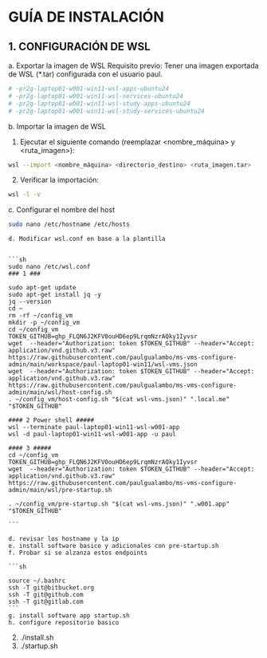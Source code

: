 # GUÍA DE INSTALACIÓN

## 1. CONFIGURACIÓN DE WSL

a. Exportar la imagen de WSL
Requisito previo: Tener una imagen exportada de WSL (\*.tar) configurada con el usuario paul.

```sh
# -pr2g-laptop01-w001-win11-wsl-apps-ubuntu24
# -pr2g-laptop01-w001-win11-wsl-services-ubuntu24
# -pr2g-laptop01-w001-win11-wsl-study-apps-ubuntu24
# -pr2g-laptop01-w001-win11-wsl-study-services-ubuntu24
```


b. Importar la imagen de WSL

1. Ejecutar el siguiente comando (reemplazar <nombre_máquina> y <ruta_imagen>):

```sh
wsl --import <nombre_máquina> <directorio_destino> <ruta_imagen.tar>
```

2. Verificar la importación:

```sh
wsl -l -v
```

c. Configurar el nombre del host

```sh
sudo nano /etc/hostname /etc/hosts
```

    d. Modificar wsl.conf en base a la plantilla
    

    ```sh
    sudo nano /etc/wsl.conf
    ### 1 ###

    sudo apt-get update
    sudo apt-get install jq -y
    jq --version
    cd ~
    rm -rf ~/config_vm
    mkdir -p ~/config_vm
    cd ~/config_vm
    TOKEN_GITHUB=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
    wget  --header="Authorization: token $TOKEN_GITHUB" --header="Accept: application/vnd.github.v3.raw" https://raw.githubusercontent.com/paulgualambo/ms-vms-configure-admin/main/workspace/paul-laptop01-win11/wsl-vms.json
    wget  --header="Authorization: token $TOKEN_GITHUB" --header="Accept: application/vnd.github.v3.raw" https://raw.githubusercontent.com/paulgualambo/ms-vms-configure-admin/main/wsl/host-config.sh
    . ~/config_vm/host-config.sh "$(cat wsl-vms.json)" ".local.me" "$TOKEN_GITHUB"

    #### 2 Power shell #####
    wsl --terminate paul-laptop01-win11-wsl-w001-app
    wsl -d paul-laptop01-win11-wsl-w001-app -u paul

    #### 3 #####
    cd ~/config_vm
    TOKEN_GITHUB=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
    wget  --header="Authorization: token $TOKEN_GITHUB" --header="Accept: application/vnd.github.v3.raw" https://raw.githubusercontent.com/paulgualambo/ms-vms-configure-admin/main/wsl/pre-startup.sh

    . ~/config_vm/pre-startup.sh "$(cat wsl-vms.json)" ".w001.app" "$TOKEN_GITHUB"

    ```

    d. revisar los hostname y la ip
    e. install software basico y adicionales con pre-startup.sh
    f. Probar si se alzanza estos endpoints

    ```sh

    source ~/.bashrc
    ssh -T git@bitbucket.org
    ssh -T git@github.com
    ssh -T git@gitlab.com
    ```
    g. install software app startup.sh
    h. configure repositorio basico

2. ./install.sh
3. ./startup.sh
